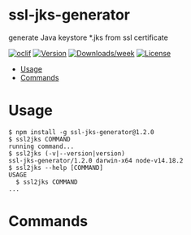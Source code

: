 ssl-jks-generator
================

generate Java keystore *.jks from ssl certificate

[![oclif](https://img.shields.io/badge/cli-oclif-brightgreen.svg)](https://oclif.io)
[![Version](https://img.shields.io/npm/v/generate-ssl-jks.svg)](https://npmjs.org/package/generate-ssl-jks)
[![Downloads/week](https://img.shields.io/npm/dw/generate-ssl-jks.svg)](https://npmjs.org/package/generate-ssl-jks)
[![License](https://img.shields.io/npm/l/generate-ssl-jks.svg)](https://github.com/khanhdb/generate-ssl-jks/blob/master/package.json)

<!-- toc -->
* [Usage](#usage)
* [Commands](#commands)
<!-- tocstop -->
# Usage
<!-- usage -->
```sh-session
$ npm install -g ssl-jks-generator@1.2.0
$ ssl2jks COMMAND
running command...
$ ssl2jks (-v|--version|version)
ssl-jks-generator/1.2.0 darwin-x64 node-v14.18.2
$ ssl2jks --help [COMMAND]
USAGE
  $ ssl2jks COMMAND
...
```
<!-- usagestop -->
# Commands
<!-- commands -->

<!-- commandsstop -->
